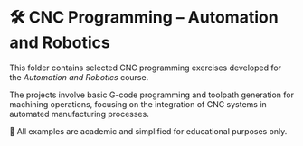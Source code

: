 # 🛠️ CNC Programming – Automation and Robotics

This folder contains selected CNC programming exercises developed for the *Automation and Robotics* course.

The projects involve basic G-code programming and toolpath generation for machining operations, focusing on the integration of CNC systems in automated manufacturing processes.

📂 All examples are academic and simplified for educational purposes only.
